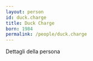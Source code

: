 ```yaml
---
layout: person
id: duck.charge
title: Duck Charge
born: 1984
permalink: /people/duck.charge
---
```


Dettagli della persona 